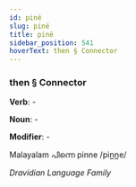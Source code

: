 ```yaml
---
id: pinë
slug: pinë
title: pinë
sidebar_position: 541
hoverText: then § Connector
---
```


### then § Connector

**Verb**: -

**Noun**: -

**Modifier**: -

Malayalam പിന്നെ pinne /pin̪n̪e/

*Dravidian Language Family*